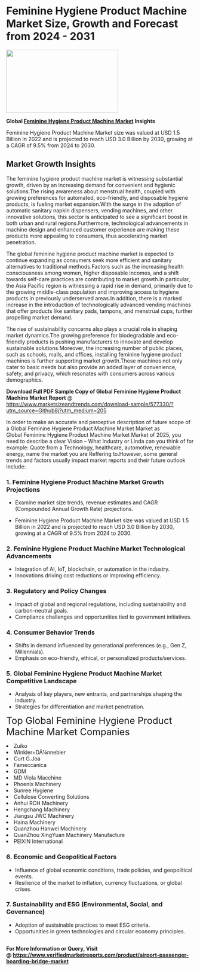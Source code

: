 <H1>Feminine Hygiene Product Machine Market Size, Growth and Forecast from 2024 - 2031</H1><img class="aligncenter size-medium wp-image-584254" src="https://thirdeyenews.in/wp-content/uploads/2024/09/Global-Market-Research-300x168.jpeg" alt="" width="300" height="168" /><p><strong>Global&nbsp;<a href="https://www.marketsizeandtrends.com/download-sample/577330/?utm_source=Github8j?utm_medium=205">Feminine Hygiene Product Machine Market</a> Insights</strong></p><p>Feminine Hygiene Product Machine Market size was valued at USD 1.5 Billion in 2022 and is projected to reach USD 3.0 Billion by 2030, growing at a CAGR of 9.5% from 2024 to 2030.</p><p><h2>Market Growth Insights</h2> <p>The feminine hygiene product machine market is witnessing substantial growth, driven by an increasing demand for convenient and hygienic solutions.The rising awareness about menstrual health, coupled with growing preferences for automated, eco-friendly, and disposable hygiene products, is fueling market expansion.With the surge in the adoption of automatic sanitary napkin dispensers, vending machines, and other innovative solutions, this sector is anticipated to see a significant boost in both urban and rural regions.Furthermore, technological advancements in machine design and enhanced customer experience are making these products more appealing to consumers, thus accelerating market penetration.</p> <p>The global feminine hygiene product machine market is expected to continue expanding as consumers seek more efficient and sanitary alternatives to traditional methods.Factors such as the increasing health consciousness among women, higher disposable incomes, and a shift towards self-care practices are contributing to market growth.In particular, the Asia Pacific region is witnessing a rapid rise in demand, primarily due to the growing middle-class population and improving access to hygiene products in previously underserved areas.In addition, there is a marked increase in the introduction of technologically advanced vending machines that offer products like sanitary pads, tampons, and menstrual cups, further propelling market demand.</p> <p>The rise of sustainability concerns also plays a crucial role in shaping market dynamics.The growing preference for biodegradable and eco-friendly products is pushing manufacturers to innovate and develop sustainable solutions.Moreover, the increasing number of public places, such as schools, malls, and offices, installing feminine hygiene product machines is further supporting market growth.These machines not only cater to basic needs but also provide an added layer of convenience, safety, and privacy, which resonates with consumers across various demographics.</p> <p><span class=""><strong>Download Full PDF Sample Copy of Global Feminine Hygiene Product Machine Market Report</strong> @ <a href="https://www.marketsizeandtrends.com/download-sample/577330/?utm_source=Github8j?utm_medium=205" target="_blank">https://www.marketsizeandtrends.com/download-sample/577330/?utm_source=Github8j?utm_medium=205</a></span></p><p>In order to make an accurate and perceptive description of future scope of a Global&nbsp;Feminine Hygiene Product Machine Market Market as Global&nbsp;Feminine Hygiene Product Machine Market Market of 2025, you need to describe a clear Vision &ndash; What Industry or Linda can you think of for example: Quote from a Technology, healthcare, automotive, renewable energy, name the market you are Reffering to.However, some general trends and factors usually impact market reports and their future outlook include:</p><h3>1.&nbsp;<strong>Feminine Hygiene Product Machine Market Growth Projections</strong></h3><ul><li>Examine market size trends, revenue estimates and CAGR (Compounded Annual Growth Rate) projections.</li><li><p>Feminine Hygiene Product Machine Market size was valued at USD 1.5 Billion in 2022 and is projected to reach USD 3.0 Billion by 2030, growing at a CAGR of 9.5% from 2024 to 2030.</p></li></ul><h3>2.&nbsp;<strong>Feminine Hygiene Product Machine Market Technological Advancements</strong></h3><ul><li>Integration of AI, IoT, blockchain, or automation in the industry.</li><li>Innovations driving cost reductions or improving efficiency.</li></ul><h3>3.&nbsp;<strong>Regulatory and Policy Changes</strong></h3><ul><li>Impact of global and regional regulations, including sustainability and carbon-neutral goals.</li><li>Compliance challenges and opportunities tied to government initiatives.</li></ul><h3>4.&nbsp;<strong>Consumer Behavior Trends</strong></h3><ul><li>Shifts in demand influenced by generational preferences (e.g., Gen Z, Millennials).</li><li>Emphasis on eco-friendly, ethical, or personalized products/services.</li></ul><h3>5.&nbsp;<strong>Global Feminine Hygiene Product Machine Market Competitive Landscape</strong></h3><ul><li>Analysis of key players, new entrants, and partnerships shaping the industry.</li><li>Strategies for differentiation and market penetration.</li></ul><p data-pm-slice="1 1 []"><span style="color: inherit; font-family: inherit; font-size: 25px;">Top Global Feminine Hygiene Product Machine Market Companies</span></p><div class="" data-test-id=""><p><li>Zuiko</li><li> Winkler+DÃ¼nnebier</li><li> Curt G.Joa</li><li> Fameccanica</li><li> GDM</li><li> MD Viola Macchine</li><li> Phoenix Machinery</li><li> Sunree Hygiene</li><li> Cellulose Converting Solutions</li><li> Anhui RCH Machinery</li><li> Hengchang Machinery</li><li> Jiangsu JWC Machinery</li><li> Haina Machinery</li><li> Quanzhou Hanwei Machinery</li><li> QuanZhou XingYuan Machinery Manufacture</li><li> PEIXIN International</li></p></div><h3>6.&nbsp;<strong>Economic and Geopolitical Factors</strong></h3><ul><li>Influence of global economic conditions, trade policies, and geopolitical events.</li><li>Resilience of the market to inflation, currency fluctuations, or global crises.</li></ul><h3>7.&nbsp;<strong>Sustainability and ESG (Environmental, Social, and Governance)</strong></h3><ul><li>Adoption of sustainable practices to meet ESG criteria.</li><li>Opportunities in green technologies and circular economy principles.</li></ul><h2><strong style="font-size: 14px;">For More Information or Query, Visit @&nbsp;</strong><a style="background-color: #ffffff; font-size: 14px;" href="https://www.marketsizeandtrends.com/report/feminine-hygiene-product-machine-market/" target="_blank">https://www.verifiedmarketreports.com/product/airport-passenger-boarding-bridge-market</a></h2>